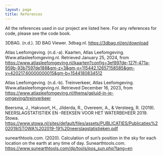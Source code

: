 ```yaml
---
layout: page
title: References 
---
```


All the references used in our project are listed here. For any references for code, please see the code book. 

3DBAG. (n.d.). 3D BAG Viewer. 3dbag.nl. https://3dbag.nl/en/download

Atlas Leefomgeving. (n.d.-a). Kaarten, Atlas Leefomgeving. Www.atlasleefomgeving.nl. Retrieved January 25, 2024, from https://www.atlasleefomgeving.nl/kaarten?config=3ef897de-127f-471a-959b-93b7597de188&gm-z=3&gm-x=115442.12657158585&gm-y=420217.60000000015&gm-b=1544180834512

Atlas Leefomgeving. (n.d.-b). Treinverkeer, Atlas Leefomgeving. Www.atlasleefomgeving.nl. Retrieved December 16, 2023, from https://www.atlasleefomgeving.nl/thema/geluid-in-je-omgeving/treinverkeer

Beersma, J., Hakvoort, H., Jilderda, R., Overeem, A., & Versteeg, R. (2019). NEERSLAGSTATISTIEK EN -REEKSEN VOOR HET WATERBEHEER 2019. Stowa. https://www.stowa.nl/sites/default/files/assets/PUBLICATIES/Publicaties%202019/STOWA%202019-19%20neerslagstatistieken.pdf

sunearthtools.com. (2020). Calculation of sun’s position in the sky for each location on the earth at any time of day. Sunearthtools.com. https://www.sunearthtools.com/dp/tools/pos_sun.php?lang=en


